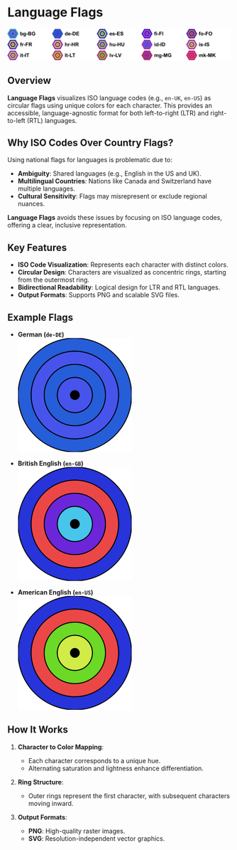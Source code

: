 # Language Flags

![Scrolling Flags Banner](https://github.com/NilsBaumgartner1994/language-flags/blob/main/press-kit/scrolling-flags-banner.gif?raw=true)

## Overview

**Language Flags** visualizes ISO language codes (e.g., `en-UK`, `en-US`) as circular flags using unique colors for each character. This provides an accessible, language-agnostic format for both left-to-right (LTR) and right-to-left (RTL) languages.

## Why ISO Codes Over Country Flags?

Using national flags for languages is problematic due to:
- **Ambiguity**: Shared languages (e.g., English in the US and UK).
- **Multilingual Countries**: Nations like Canada and Switzerland have multiple languages.
- **Cultural Sensitivity**: Flags may misrepresent or exclude regional nuances.

**Language Flags** avoids these issues by focusing on ISO language codes, offering a clear, inclusive representation.

## Key Features

- **ISO Code Visualization**: Represents each character with distinct colors.
- **Circular Design**: Characters are visualized as concentric rings, starting from the outermost ring.
- **Bidirectional Readability**: Logical design for LTR and RTL languages.
- **Output Formats**: Supports PNG and scalable SVG files.

## Example Flags

- **German (`de-DE`)**  
  ![German Flag](https://raw.githubusercontent.com/NilsBaumgartner1994/language-flags/refs/heads/main/flags/de-DE.png)

- **British English (`en-GB`)**  
  ![British English Flag](https://raw.githubusercontent.com/NilsBaumgartner1994/language-flags/refs/heads/main/flags/en-GB.png)

- **American English (`en-US`)**  
  ![American English Flag](https://raw.githubusercontent.com/NilsBaumgartner1994/language-flags/refs/heads/main/flags/en-US.png)

## How It Works

1. **Character to Color Mapping**:
    - Each character corresponds to a unique hue.
    - Alternating saturation and lightness enhance differentiation.

2. **Ring Structure**:
    - Outer rings represent the first character, with subsequent characters moving inward.

3. **Output Formats**:
    - **PNG**: High-quality raster images.
    - **SVG**: Resolution-independent vector graphics.
